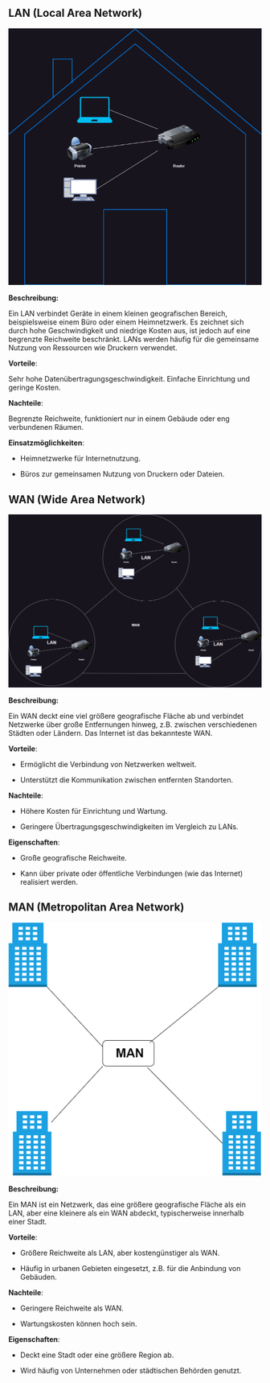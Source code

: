 ## LAN (Local Area Network)

![lan](LAN.png)

**Beschreibung:**

Ein LAN verbindet Geräte in einem kleinen geografischen Bereich, beispielsweise einem Büro oder einem Heimnetzwerk. Es zeichnet sich durch hohe Geschwindigkeit und niedrige Kosten aus, ist jedoch auf eine begrenzte Reichweite beschränkt. LANs werden häufig für die gemeinsame Nutzung von Ressourcen wie Druckern verwendet.

**Vorteile**:

Sehr hohe Datenübertragungsgeschwindigkeit.
Einfache Einrichtung und geringe Kosten.

**Nachteile**:

Begrenzte Reichweite, funktioniert nur in einem Gebäude oder eng verbundenen Räumen.

**Einsatzmöglichkeiten**:

- Heimnetzwerke für Internetnutzung.

- Büros zur gemeinsamen Nutzung von Druckern oder Dateien.

## WAN (Wide Area Network)

![wan](wan.png)

**Beschreibung:**

 Ein WAN deckt eine viel größere geografische Fläche ab und verbindet Netzwerke über große Entfernungen hinweg, z.B. zwischen verschiedenen Städten oder Ländern. Das Internet ist das bekannteste WAN.

**Vorteile**:

- Ermöglicht die Verbindung von Netzwerken weltweit.

- Unterstützt die Kommunikation zwischen entfernten Standorten.

**Nachteile**:

- Höhere Kosten für Einrichtung und Wartung.

- Geringere Übertragungsgeschwindigkeiten im Vergleich zu LANs.

**Eigenschaften**:

- Große geografische Reichweite.

- Kann über private oder öffentliche Verbindungen (wie das Internet) realisiert werden.

## MAN (Metropolitan Area Network)

![man](man2.png)

**Beschreibung:**

Ein MAN ist ein Netzwerk, das eine größere geografische Fläche als ein LAN, aber eine kleinere als ein WAN abdeckt, typischerweise innerhalb einer Stadt.


**Vorteile**:

- Größere Reichweite als LAN, aber kostengünstiger als WAN.

- Häufig in urbanen Gebieten eingesetzt, z.B. für die Anbindung von Gebäuden.

**Nachteile**:

- Geringere Reichweite als WAN.

- Wartungskosten können hoch sein.

**Eigenschaften**:

- Deckt eine Stadt oder eine größere Region ab.

- Wird häufig von Unternehmen oder städtischen Behörden genutzt.